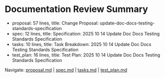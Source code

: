 # Documentation Review Summary

- proposal: 57 lines, title: Change Proposal: update-doc-docs-testing-standards-specification
- spec: 12 lines, title: Specification: 2025 10 14 Update Doc Docs Testing Standards Specification
- tasks: 10 lines, title: Task Breakdown: 2025 10 14 Update Doc Docs Testing Standards Specification
- test_plan: 16 lines, title: Test Plan: 2025 10 14 Update Doc Docs Testing Standards Specification

Navigate: [proposal.md](./proposal.md) | [spec.md](./spec.md) | [tasks.md](./tasks.md) | [test_plan.md](./test_plan.md)
